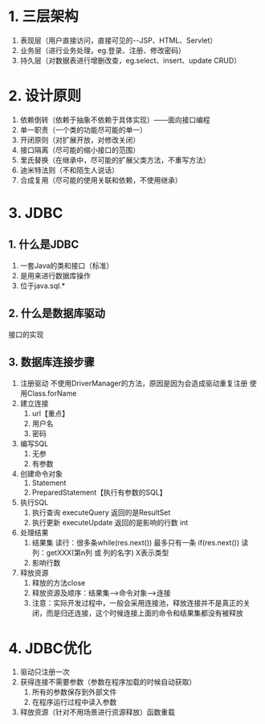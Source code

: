 # 1. 三层架构
1. 表现层（用户直接访问，直接可见的--JSP、HTML、Servlet）
2. 业务层（进行业务处理，eg.登录、注册、修改密码）
3. 持久层（对数据表进行增删改查，eg.select、insert、update  CRUD）
# 2. 设计原则
1. 依赖倒转（依赖于抽象不依赖于具体实现）——面向接口编程
2. 单一职责（一个类的功能尽可能的单一）
3. 开闭原则（对扩展开放，对修改关闭）
4. 接口隔离（尽可能的缩小接口的范围）
5. 里氏替换（在继承中，尽可能的扩展父类方法，不重写方法）
6. 迪米特法则（不和陌生人说话）
7. 合成复用（尽可能的使用关联和依赖，不使用继承）
# 3. JDBC
## 1. 什么是JDBC
1. 一套Java的类和接口（标准）
2. 是用来进行数据库操作
3. 位于java.sql.*
## 2. 什么是数据库驱动
接口的实现
## 3. 数据库连接步骤
1. 注册驱动
	不使用DriverManager的方法，原因是因为会造成驱动重复注册
	使用Class.forName
2. 建立连接
	1. url【重点】
	2. 用户名
	3. 密码
3. 编写SQL
	1. 无参
	2. 有参数
4. 创建命令对象
	1. Statement
	2. PreparedStatement【执行有参数的SQL】
5. 执行SQL
	1. 执行查询 executeQuery 返回的是ResultSet
	2. 执行更新 executeUpdate 返回的是影响的行数 int
6. 处理结果
	1. 结果集
		读行：很多条while(res.next()) 最多只有一条 if(res.next())
 		读列：getXXX(第n列  或 列的名字) X表示类型
	2. 影响行数
7. 释放资源
	1. 释放的方法close
	2. 释放资源及顺序：结果集-->命令对象-->连接
	3. 注意：实际开发过程中，一般会采用连接池，释放连接并不是真正的关闭，而是归还连接，这个时候连接上面的命令和结果集都没有被释放
# 4. JDBC优化
1. 驱动只注册一次
2. 获得连接不需要参数（参数在程序加载的时候自动获取）
	1. 所有的参数保存到外部文件
	2. 在程序运行过程中读入参数
3. 释放资源（针对不用场景进行资源释放）函数重载